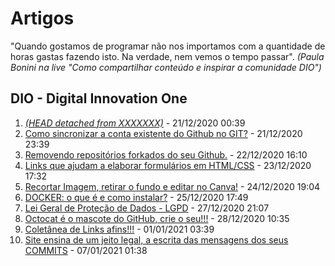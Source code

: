# Artigos

"Quando gostamos de programar não nos importamos com a quantidade de horas gastas fazendo isto. Na verdade, nem vemos o tempo passar".
_(Paula Bonini na live "Como compartilhar conteúdo e inspirar a comunidade DIO")_

## DIO - Digital Innovation One

01. [_(HEAD detached from XXXXXXX)_](https://web.digitalinnovation.one/articles/head-detached-from-xxxxxxx?back=%2Farticles&page=1&order=oldest) - 21/12/2020 00:39
02. [Como sincronizar a conta existente do Github no GIT?](https://web.digitalinnovation.one/articles/como-sincronizar-a-conta-existente-do-github-no-git?back=%2Farticles&page=1&order=oldest) - 21/12/2020 23:39
03. [Removendo repositórios forkados do seu Github.](https://web.digitalinnovation.one/articles/removendo-repositorios-forkados-do-seu-github?back=%2Farticles&page=1&order=oldest) - 22/12/2020 16:10
04. [Links que ajudam a elaborar formulários em HTML/CSS](https://web.digitalinnovation.one/articles/links-que-ajudam-a-elaborar-formularios-em-htmlcss?back=%2Farticles&page=1&order=oldest) - 23/12/2020 17:32
05. [Recortar Imagem, retirar o fundo e editar no Canva!](https://web.digitalinnovation.one/articles/recortar-imagem-retirar-o-fundo-e-editar-no-canva?back=%2Farticles&page=1&order=oldest) - 24/12/2020 19:04
06. [DOCKER: o que é e como instalar?](https://web.digitalinnovation.one/articles/docker-o-que-e-e-como-instalar?back=%2Farticles&page=1&order=oldest) - 25/12/2020 17:49
07. [Lei Geral de Proteção de Dados - LGPD](https://web.digitalinnovation.one/articles/lei-geral-de-protecao-de-dados-lgpd?back=%2Farticles&page=1&order=oldest) - 27/12/2020 21:07
08. [Octocat é o mascote do GitHub, crie o seu!!!](https://web.digitalinnovation.one/articles/octocat-e-o-mascote-do-github-crie-o-seu?back=%2Farticles&page=1&order=oldest) - 28/12/2020 10:35
09. [Coletânea de Links afins!!!](https://web.digitalinnovation.one/articles/links?back=%2Farticles&page=1&order=oldest) - 01/01/2021 03:39
10. [Site ensina de um jeito legal, a escrita das mensagens dos seus COMMITS](https://web.digitalinnovation.one/articles/site-ensina-de-um-jeito-legal-a-escrita-das-mensagens-dos-seus-commits?back=%2Farticles&page=1&order=oldest) - 07/01/2021 01:38
